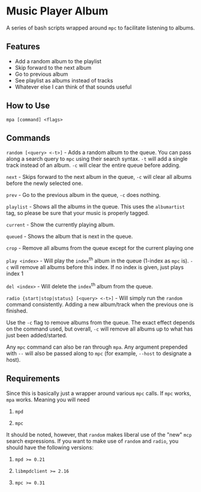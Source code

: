 # Music Player Album
A series of bash scripts wrapped around `mpc` to facilitate listening to albums.

## Features

* Add a random album to the playlist
* Skip forward to the next album
* Go to previous album
* See playlist as albums instead of tracks
* Whatever else I can think of that sounds useful

## How to Use

`mpa [command] <flags>`

## Commands

`random [<query> <-t>]` - Adds a random album to the queue. You can pass along a search query to `mpc` using their search syntax. `-t` will add a single track instead of an album.  `-c` will clear the entire queue before adding.

`next` - Skips forward to the next album in the queue, `-c` will clear all albums before the newly selected one.

`prev` - Go to the previous album in the queue, `-c` does nothing.

`playlist` - Shows all the albums in the queue. This uses the `albumartist` tag, so please be sure that your music is properly tagged.

`current` - Show the currently playing album.

`queued` - Shows the album that is next in the queue.

`crop` - Remove all albums from the queue except for the current playing one

`play <index>` - Will play the `index`<sup>th</sup> album in the queue (1-index as `mpc` is). `-c` will remove all albums before this index. If no index is given, just plays index 1

`del <index>` - Will delete the `index`<sup>th</sup> album from the queue.

`radio {start|stop|status} [<query> <-t>]` - Will simply run the `random` command consistently. Adding a new album/track when the previous one is finished.

Use the `-c` flag to remove albums from the queue. The exact effect depends on the command used, but overall, `-c` will remove all albums up to what has just been added/started.

Any `mpc` command can also be ran through `mpa`. Any argument prepended with `--` will also be passed along to `mpc` (for example, `--host` to designate a host).

## Requirements

Since this is basically just a wrapper around various `mpc` calls. If `mpc` works, `mpa` works. Meaning you will need

1. `mpd`

2. `mpc`

It should be noted, however, that `random` makes liberal use of the "new" `mcp` search expressions. If you want to make use of `random` and `radio`, you should have the following versions:

1. `mpd >= 0.21`

2. `libmpdclient >= 2.16`

3. `mpc >= 0.31`
